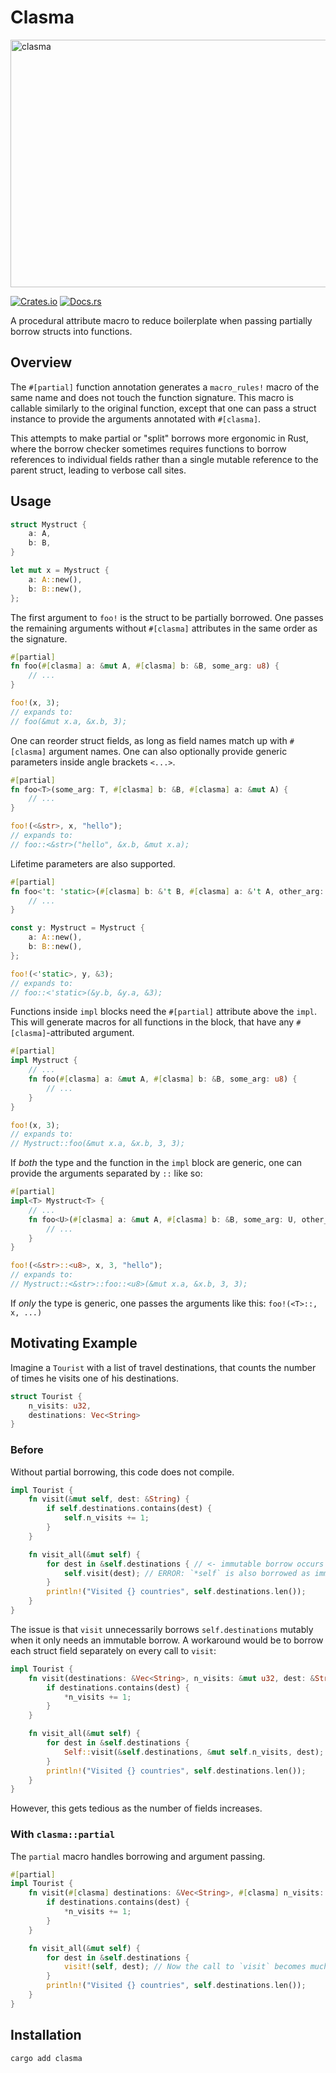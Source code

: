 # Clasma

<img width="1280" height="396" alt="clasma" src="https://github.com/user-attachments/assets/1e1b7636-2ccc-4f4f-8057-d85f868e4bbd" />

[![Crates.io](https://img.shields.io/crates/v/clasma.svg)](https://crates.io/crates/clasma)
[![Docs.rs](https://docs.rs/clasma/badge.svg)](https://docs.rs/clasma)

A procedural attribute macro to reduce boilerplate when passing partially borrow structs into functions.

## Overview

The `#[partial]` function annotation generates a `macro_rules!` macro of the same name and does not touch the function signature. This macro is callable similarly to the original function, except that one can pass a struct instance to provide the arguments annotated with `#[clasma]`.

This attempts to make partial or "split" borrows more ergonomic in Rust, where the borrow checker sometimes requires functions to borrow references to individual fields rather than a single mutable reference to the parent struct, leading to verbose call sites.

## Usage

```rust
struct Mystruct {
    a: A,
    b: B,
}

let mut x = Mystruct {
    a: A::new(),
    b: B::new(),
};
```

The first argument to `foo!` is the struct to be partially borrowed. One passes the remaining arguments without `#[clasma]` attributes in the same order as the signature.

```rust
#[partial]
fn foo(#[clasma] a: &mut A, #[clasma] b: &B, some_arg: u8) {
    // ...
}

foo!(x, 3);
// expands to:
// foo(&mut x.a, &x.b, 3);
```

One can reorder struct fields, as long as field names match up with `#[clasma]` argument names. One can also optionally provide generic parameters inside angle brackets `<...>`.
```rust
#[partial]
fn foo<T>(some_arg: T, #[clasma] b: &B, #[clasma] a: &mut A) {
    // ...
}

foo!(<&str>, x, "hello");
// expands to:
// foo::<&str>("hello", &x.b, &mut x.a);
```

Lifetime parameters are also supported.
```rust
#[partial]
fn foo<'t: 'static>(#[clasma] b: &'t B, #[clasma] a: &'t A, other_arg: &'t u8) {
    // ...
}

const y: Mystruct = Mystruct {
    a: A::new(),
    b: B::new(),
};

foo!(<'static>, y, &3);
// expands to:
// foo::<'static>(&y.b, &y.a, &3);
```

Functions inside `impl` blocks need the `#[partial]` attribute above the `impl`. This will generate macros for all functions in the block, that have any `#[clasma]`-attributed argument.

``` rust
#[partial]
impl Mystruct {
    // ...
    fn foo(#[clasma] a: &mut A, #[clasma] b: &B, some_arg: u8) {
        // ...
    }
}

foo!(x, 3);
// expands to:
// Mystruct::foo(&mut x.a, &x.b, 3, 3);
```

If *both* the type and the function in the `impl` block are generic, one can provide the arguments separated by `::` like so:
``` rust
#[partial]
impl<T> Mystruct<T> {
    // ...
    fn foo<U>(#[clasma] a: &mut A, #[clasma] b: &B, some_arg: U, other_arg: T) {
        // ...
    }
}

foo!(<&str>::<u8>, x, 3, "hello");
// expands to:
// Mystruct::<&str>::foo::<u8>(&mut x.a, &x.b, 3, 3);
```

If *only* the type is generic, one passes the arguments like this: `foo!(<T>::, x, ...)`

## Motivating Example

Imagine a `Tourist` with a list of travel destinations, that counts the number of times he visits one of his destinations.

``` rust
struct Tourist {
    n_visits: u32,
    destinations: Vec<String>
}
```

### Before

Without partial borrowing, this code does not compile.

```rust
impl Tourist {
    fn visit(&mut self, dest: &String) {
        if self.destinations.contains(dest) {
            self.n_visits += 1;
        }
    }

    fn visit_all(&mut self) {
        for dest in &self.destinations { // <- immutable borrow occurs here
            self.visit(dest); // ERROR: `*self` is also borrowed as immutable 
        }
        println!("Visited {} countries", self.destinations.len());
    }
}
```

The issue is that `visit` unnecessarily borrows `self.destinations` mutably when it only needs an immutable borrow. A workaround would be to borrow each struct field separately on every call to `visit`:

```rust
impl Tourist {
    fn visit(destinations: &Vec<String>, n_visits: &mut u32, dest: &String) {
        if destinations.contains(dest) {
            *n_visits += 1;
        }
    }

    fn visit_all(&mut self) {
        for dest in &self.destinations {
            Self::visit(&self.destinations, &mut self.n_visits, dest);
        }
        println!("Visited {} countries", self.destinations.len());
    }
}
```

However, this gets tedious as the number of fields increases.

### With `clasma::partial`

The `partial` macro handles borrowing and argument passing.

```rust
#[partial]
impl Tourist {
    fn visit(#[clasma] destinations: &Vec<String>, #[clasma] n_visits: &mut u32, dest: &String) {
        if destinations.contains(dest) {
            *n_visits += 1;
        }
    }

    fn visit_all(&mut self) {
        for dest in &self.destinations {
            visit!(self, dest); // Now the call to `visit` becomes much more concise
        }
        println!("Visited {} countries", self.destinations.len());
    }
}
```


## Installation

``` sh
cargo add clasma
```
